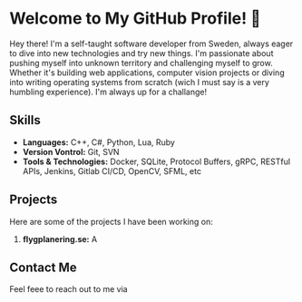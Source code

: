# Welcome to My GitHub Profile! 👋

Hey there! I'm a self-taught software developer from Sweden, always
eager to dive into new technologies and try
new things. I'm passionate about pushing myself
into unknown territory and challenging myself
to grow. Whether it's building web applications,
computer vision projects or diving into 
writing operating systems from scratch (wich I
must say is a very humbling experience). 
I'm always up for a challange!

## Skills

* **Languages:** C++, C#, Python, Lua, Ruby
* **Version Vontrol:** Git, SVN
* **Tools & Technologies:** Docker, SQLite,
Protocol Buffers, gRPC, RESTful APIs, Jenkins,
Gitlab CI/CD, OpenCV, SFML, etc

## Projects

Here are some of the projects I have been
working on:

1. **flygplanering.se:** A

## Contact Me

Feel feee to reach out to me via 
